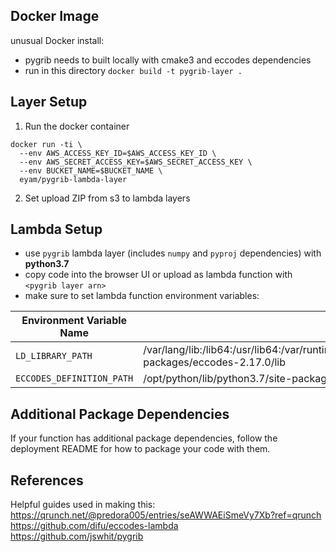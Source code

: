 ## Docker Image
unusual Docker install:
  - pygrib needs to built locally with cmake3 and eccodes dependencies
  - run in this directory
  ```docker build -t pygrib-layer .```

## Layer Setup
1. Run the docker container<br>
```
docker run -ti \
  --env AWS_ACCESS_KEY_ID=$AWS_ACCESS_KEY_ID \
  --env AWS_SECRET_ACCESS_KEY=$AWS_SECRET_ACCESS_KEY \
  --env BUCKET_NAME=$BUCKET_NAME \
  eyam/pygrib-lambda-layer
```

2. Set upload ZIP from s3 to lambda layers

## Lambda Setup
- use `pygrib` lambda layer (includes `numpy` and `pyproj` dependencies) with **python3.7**
- copy code into the browser UI or upload as lambda function with `<pygrib layer arn>`
- make sure to set lambda function environment variables:

| Environment Variable Name | Value |
| ------------------------- | ----- |
| `LD_LIBRARY_PATH` | /var/lang/lib:/lib64:/usr/lib64:/var/runtime:/var/runtime/lib:/var/task:/var/task/lib:/opt/lib:/opt/python/lib/python3.7/site-packages/eccodes-2.17.0/lib |
| `ECCODES_DEFINITION_PATH` | /opt/python/lib/python3.7/site-packages/eccodes-2.17.0/share/eccodes/definitions |

## Additional Package Dependencies
If your function has additional package dependencies, follow the deployment README for how to package your code with them.


## References
Helpful guides used in making this:<br>
https://qrunch.net/@predora005/entries/seAWWAEiSmeVy7Xb?ref=qrunch<br>
https://github.com/difu/eccodes-lambda<br>
https://github.com/jswhit/pygrib
